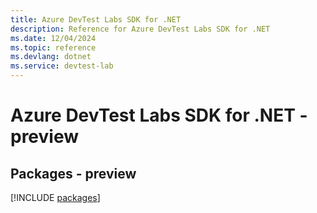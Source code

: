 ```yaml
---
title: Azure DevTest Labs SDK for .NET
description: Reference for Azure DevTest Labs SDK for .NET
ms.date: 12/04/2024
ms.topic: reference
ms.devlang: dotnet
ms.service: devtest-lab
---
```

# Azure DevTest Labs SDK for .NET - preview
## Packages - preview
[!INCLUDE [packages](devtest-labs-index.md)]